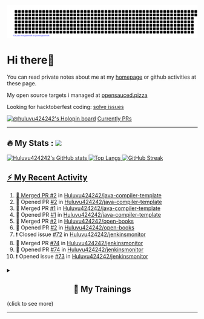 ![gitartwork](gitartwork.svg)
# Hi there👋

You can read private notes about me at my [homepage](https://huluvu424242.github.io/home/) or github activities at these page.

My open source targets i managed at <a target="_blank" href="https://opensauced.pizza/">opensauced.pizza</a>

Looking for hacktoberfest coding: <a target="_blank" href="https://github.com/search?q=label:hacktoberfest+state:open+type:issue">solve issues</a>

[![@huluvu424242's Holopin board](https://holopin.io/api/user/board?user=huluvu424242)](https://holopin.io/@huluvu424242)
<a target="_blank" href="https://hacktoberfestchecker.jenko.me/user/Huluvu424242">Currently PRs</a>

---

## :fire: My Stats : <a href="https://github.com/Huluvu424242"><img src="https://img.shields.io/github/followers/Huluvu424242?label=follow&style=social" />
  
<!--p align="center"-->
<img alt="Huluvu424242's GitHub stats" src="https://github-readme-stats.vercel.app/api?username=Huluvu424242&show_icons=true&theme=vision-friendly-dark" width="33%" />
<img alt="Top Langs" src="https://github-readme-stats.vercel.app/api/top-langs/?username=Huluvu424242&layout=compact&theme=vision-friendly-dark" width="30%" />
<img alt="GitHub Streak" src="http://github-readme-streak-stats.herokuapp.com?user=Huluvu424242&theme=vision-friendly-dark&date_format=j%20M%5B%20Y%5D" width="33%" />
<!--/p-->
  
<!--script 
    type="module" 
    src='https://unpkg.com/@huluvu424242/honey-chucknorris-jokes@0.0.1/dist/honey-chucknorris-jokes/honey-chucknorris-jokes.js'>
</script>
<honey-chucknorris-jokes /-->

## :zap: My Recent Activity

<!--START_SECTION:activity-->
1. 🎉 Merged PR [#2](https://github.com/Huluvu424242/java-compiler-template/pull/2) in [Huluvu424242/java-compiler-template](https://github.com/Huluvu424242/java-compiler-template)
2. 💪 Opened PR [#2](https://github.com/Huluvu424242/java-compiler-template/pull/2) in [Huluvu424242/java-compiler-template](https://github.com/Huluvu424242/java-compiler-template)
3. 🎉 Merged PR [#1](https://github.com/Huluvu424242/java-compiler-template/pull/1) in [Huluvu424242/java-compiler-template](https://github.com/Huluvu424242/java-compiler-template)
4. 💪 Opened PR [#1](https://github.com/Huluvu424242/java-compiler-template/pull/1) in [Huluvu424242/java-compiler-template](https://github.com/Huluvu424242/java-compiler-template)
5. 🎉 Merged PR [#2](https://github.com/Huluvu424242/open-books/pull/2) in [Huluvu424242/open-books](https://github.com/Huluvu424242/open-books)
6. 💪 Opened PR [#2](https://github.com/Huluvu424242/open-books/pull/2) in [Huluvu424242/open-books](https://github.com/Huluvu424242/open-books)
7. ❗️ Closed issue [#72](https://github.com/Huluvu424242/jenkinsmonitor/issues/72) in [Huluvu424242/jenkinsmonitor](https://github.com/Huluvu424242/jenkinsmonitor)
8. 🎉 Merged PR [#74](https://github.com/Huluvu424242/jenkinsmonitor/pull/74) in [Huluvu424242/jenkinsmonitor](https://github.com/Huluvu424242/jenkinsmonitor)
9. 💪 Opened PR [#74](https://github.com/Huluvu424242/jenkinsmonitor/pull/74) in [Huluvu424242/jenkinsmonitor](https://github.com/Huluvu424242/jenkinsmonitor)
10. ❗️ Opened issue [#73](https://github.com/Huluvu424242/jenkinsmonitor/issues/73) in [Huluvu424242/jenkinsmonitor](https://github.com/Huluvu424242/jenkinsmonitor)
<!--END_SECTION:activity-->
  
  
<details>   
  <summary> <h2 align="center">🌱 My Trainings</h2> (click to see more)</summary>
  
  <a  target="_blank" href="https://www.flickr.com/photos/huluvu424242/albums/72157628149627159" title="Zertifikate"><img src="https://live.staticflickr.com/7007/6401185011_d67d8dd4e4_c.jpg" width="100%" height="10%" alt="Zertifikate"></a>
  
</details>


--- 



<!--
**Huluvu424242/huluvu424242** is a ✨ _special_ ✨ repository because its `README.md` (this file) appears on your GitHub profile.

Here are some ideas to get you started:

- 🔭 I’m currently working on ...
- 🌱 I’m currently learning ...
- 👯 I’m looking to collaborate on ...
- 🤔 I’m looking for help with ...
- 💬 Ask me about ...
- 📫 How to reach me: ...
- 😄 Pronouns: ...
- ⚡ Fun fact: ...
-->
